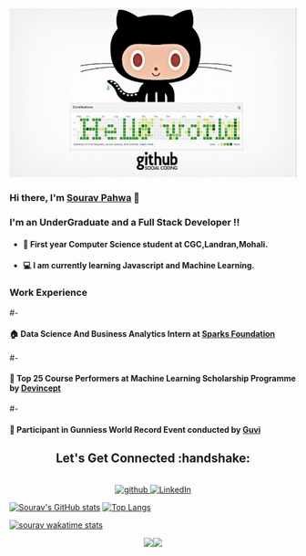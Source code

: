 <img src="https://github.com/Sourav61/Sourav61/blob/master/OIP.jpg" alt="Github Contributions"></img>

#### <h3>Hi there, I'm [Sourav Pahwa](https://sourav61.github.io/progate/) 👋</h3>

#### <h3>I'm an UnderGraduate and a Full Stack Developer !!</h3>

- <h4>🏡 First year Computer Science student at CGC,Landran,Mohali.</h4>
- <h4>💻 I am currently learning Javascript and Machine Learning.</h4>

#### <h3>Work Experience</h3>

#- <h4>🏠 Data Science And Business Analytics Intern at [Sparks Foundation](https://www.thesparksfoundationsingapore.org/)</h4>
#- <h4>🏢 Top 25 Course Performers at Machine Learning Scholarship Programme by [Devincept](https://devincept.tech/)</h4>
#- <h4>🙂 Participant in Gunniess World Record Event conducted by [Guvi](https://www.guvi.in/)</h4>

<h2 align="center">Let's Get Connected :handshake:</h2>
<p align="center">
<a href="https://github.com/Sourav61">
<br />
<img src="https://camo.githubusercontent.com/b2d1ae072c968dbeaf2232f0e1071ae5a7b218b11caec1ae5c69c10ef370a3cc/68747470733a2f2f696d672e736869656c64732e696f2f62616467652f6769746875622d2532333234323932652e7376673f267374796c653d666f722d7468652d6261646765266c6f676f3d676974687562266c6f676f436f6c6f723d7768697465" alt="github" data-canonical-src="https://img.shields.io/badge/github-%2324292e.svg?&amp;style=for-the-badge&amp;logo=github&amp;logoColor=white" style="max-width:100%;">
</a>

<a href="https://www.linkedin.com/in/sourav-pahwa-93b4041b6/" rel="nofollow">
<img alt="LinkedIn" src="https://camo.githubusercontent.com/8bb7c1de40aadb0d8eede2add7716932344b30235088d239831fe0e884de8f82/68747470733a2f2f696d672e736869656c64732e696f2f62616467652f6c696e6b6564696e2532302d2532333030373742352e7376673f267374796c653d666f722d7468652d6261646765266c6f676f3d6c696e6b6564696e266c6f676f436f6c6f723d7768697465" data-canonical-src="https://img.shields.io/badge/linkedin%20-%230077B5.svg?&amp;style=for-the-badge&amp;logo=linkedin&amp;logoColor=white" style="max-width:100%;">
</a>

[![Sourav's GitHub stats](https://github-readme-stats.vercel.app/api?username=Sourav61&count_private=true&show_icons=true&theme=cobalt)](https://github.com/anuraghazra/github-readme-stats) [![Top Langs](https://github-readme-stats.vercel.app/api/top-langs/?username=Sourav61&layout=compact&hide=JupyterNotebook)](https://github.com/anuraghazra/github-readme-stats)

[![sourav wakatime stats](https://github-readme-stats.vercel.app/api/wakatime?username=sourav61)](https://github.com/anuraghazra/github-readme-stats)

<div align="center">
 <img src="https://github-readme-streak-stats.herokuapp.com/?user=Sourav61&)"><img src="https://activity-graph.herokuapp.com/graph?username=Sourav61&bg_color=FFFFFF&color=000000&line=000000&point=00FF00"></div>
